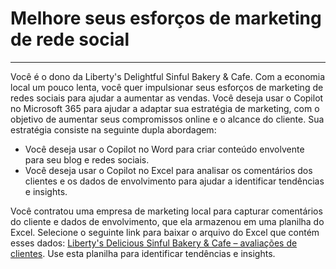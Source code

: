 # Melhore seus esforços de marketing de rede social
---
Você é o dono da Liberty's Delightful Sinful Bakery & Cafe. Com a economia local um pouco lenta, você quer impulsionar seus esforços de marketing de redes sociais para ajudar a aumentar as vendas. Você deseja usar o Copilot no Microsoft 365 para ajudar a adaptar sua estratégia de marketing, com o objetivo de aumentar seus compromissos online e o alcance do cliente. Sua estratégia consiste na seguinte dupla abordagem:<br>

 -  Você deseja usar o Copilot no Word para criar conteúdo envolvente para seu blog e redes sociais.
 -  Você deseja usar o Copilot no Excel para analisar os comentários dos clientes e os dados de envolvimento para ajudar a identificar tendências e insights.

Você contratou uma empresa de marketing local para capturar comentários do cliente e dados de envolvimento, que ela armazenou em uma planilha do Excel. Selecione o seguinte link para baixar o arquivo do Excel que contém esses dados: [Liberty's Delicious Sinful Bakery & Cafe – avaliações de clientes](https://edxinteractivepage.blob.core.windows.net/ms-4004/Liberty%27s%20Delightful%20Sinful%20Bakery%20&%20Cafe%20-%20Customer%20feedback.xlsx). Use esta planilha para identificar tendências e insights.
